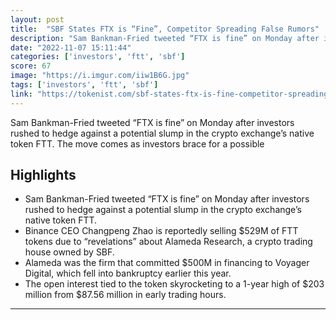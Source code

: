 ```yaml
---
layout: post
title:  "SBF States FTX is “Fine”, Competitor Spreading False Rumors"
description: "Sam Bankman-Fried tweeted “FTX is fine” on Monday after investors rushed to hedge against a potential slump in the crypto exchange’s native token FTT. The move comes as investors brace for a possible"
date: "2022-11-07 15:11:44"
categories: ['investors', 'ftt', 'sbf']
score: 67
image: "https://i.imgur.com/iiw1B6G.jpg"
tags: ['investors', 'ftt', 'sbf']
link: "https://tokenist.com/sbf-states-ftx-is-fine-competitor-spreading-false-rumors/"
---
```


Sam Bankman-Fried tweeted “FTX is fine” on Monday after investors rushed to hedge against a potential slump in the crypto exchange’s native token FTT. The move comes as investors brace for a possible

## Highlights

- Sam Bankman-Fried tweeted “FTX is fine” on Monday after investors rushed to hedge against a potential slump in the crypto exchange’s native token FTT.
- Binance CEO Changpeng Zhao is reportedly selling $529M of FTT tokens due to “revelations” about Alameda Research, a crypto trading house owned by SBF.
- Alameda was the firm that committed $500M in financing to Voyager Digital, which fell into bankruptcy earlier this year.
- The open interest tied to the token skyrocketing to a 1-year high of $203 million from $87.56 million in early trading hours.

---
